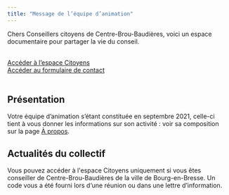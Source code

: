 ```yaml
---
title: "Message de l’équipe d’animation"
---
```


Chers Conseillers citoyens de Centre-Brou-Baudières, voici un espace documentaire pour partager la vie du conseil.

<br>
<div class="grid-2 center">
  <div><a href="/citoyens" class="btn d-block">Accéder à l’espace Citoyens</a></div>
  <div><a href="/contact" class="btn d-block">Accéder au formulaire de contact</a></div>
</div>
<br>

## Présentation

Votre équipe d’animation s’étant constituée en septembre 2021, celle-ci tient à vous donner les informations sur son activité : voir sa composition sur la page [À propos](/apropos).

## Actualités du collectif

Vous pouvez accéder à l'espace Citoyens uniquement si vous êtes conseiller de Centre-Brou-Baudières de la ville de Bourg-en-Bresse. Un code vous a été fourni lors d‘une réunion ou dans une lettre d’information.

